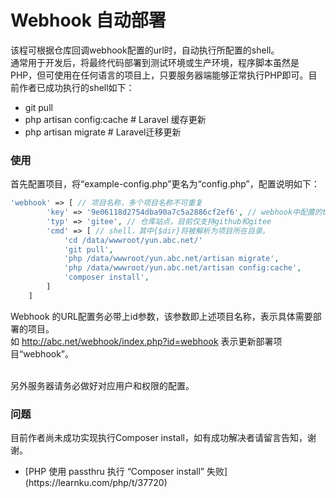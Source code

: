 # Webhook 自动部署

该程可根据仓库回调webhook配置的url时，自动执行所配置的shell。
<br>
通常用于开发后，将最终代码部署到测试环境或生产环境，程序脚本虽然是PHP，但可使用在任何语言的项目上，只要服务器端能够正常执行PHP即可。目前作者已成功执行的shell如下：
<ul>
    <li>git pull</li>
    <li>php artisan config:cache # Laravel 缓存更新</li>
    <li>php artisan migrate # Laravel迁移更新</li>
</ul>


### 使用

首先配置项目，将“example-config.php”更名为“config.php”，配置说明如下：
```php
'webhook' => [ // 项目名称，多个项目名称不可重复
        'key' => '9e06118d2754dba90a7c5a2886cf2ef6', // webhook中配置的token
        'typ' => 'gitee', // 仓库站点，目前仅支持github和gitee
        'cmd' => [ // shell，其中{$dir}将被解析为项目所在目录。
            'cd /data/wwwroot/yun.abc.net/'
            'git pull',
            'php /data/wwwroot/yun.abc.net/artisan migrate',
            'php /data/wwwroot/yun.abc.net/artisan config:cache',
            'composer install',
        ]
    ]
```

Webhook 的URL配置务必带上id参数，该参数即上述项目名称，表示具体需要部署的项目。
<br> 如 http://abc.net/webhook/index.php?id=webhook 表示更新部署项目“webhook”。 

<br> 另外服务器请务必做好对应用户和权限的配置。

### 问题
目前作者尚未成功实现执行Composer install，如有成功解决者请留言告知，谢谢。
<ul>
<li>
    [PHP 使用 passthru 执行 “Composer install” 失败](https://learnku.com/php/t/37720)
</li>
</ul>
